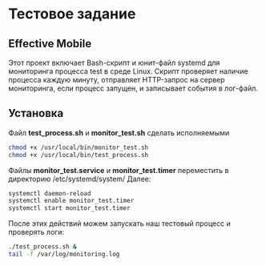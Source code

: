 # **Тестовое задание**
## Effective Mobile

Этот проект включает Bash-скрипт и юнит-файл systemd для мониторинга процесса test в среде Linux. Скрипт проверяет наличие процесса каждую минуту, отправляет HTTP-запрос на сервер мониторинга, если процесс запущен, и записывает события в лог-файл.

## Установка

Файл **test_process.sh** и **monitor_test.sh** сделать исполняемыми

```sh
chmod +x /usr/local/bin/monitor_test.sh
chmod +x /usr/local/bin/test_process.sh
```

Файлы **monitor_test.service** и **monitor_test.timer** переместить в директорию /etc/systemd/system/
Далее:
```sh
systemctl daemon-reload
systemctl enable monitor_test.timer
systemctl start monitor_test.timer
```

После этих действий можем запускать наш тестовый процесс и проверять логи:
```sh
./test_process.sh &
tail -f /var/log/monitoring.log
```
